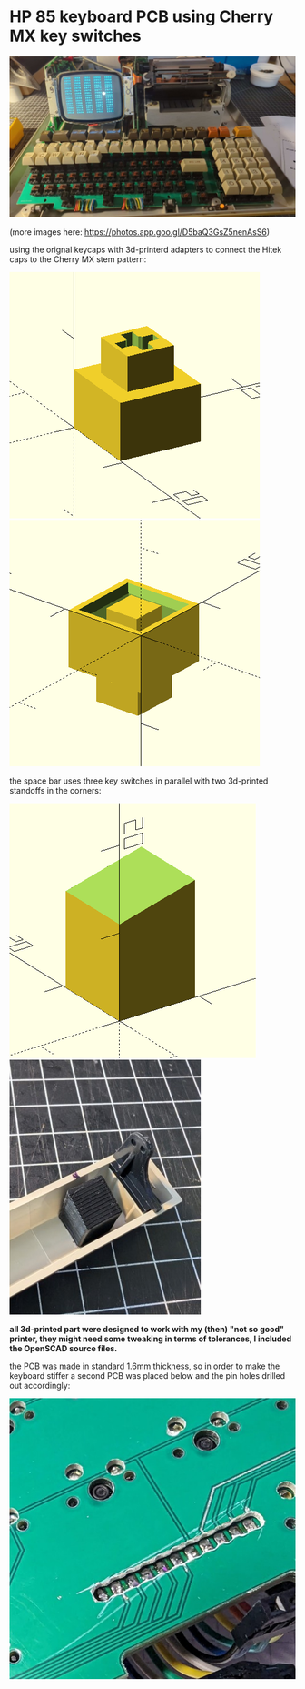  # HP 85 keyboard PCB using Cherry MX key switches

![PCB image](/hp85_keyboard_pcb.jpg)

(more images here: https://photos.app.goo.gl/D5baQ3GsZ5nenAsS6)

using the orignal keycaps with 3d-printerd adapters to connect the Hitek caps to the Cherry MX stem pattern:

![adapter top view](/hitek_adapter/adapter_top.png)![adapter bottm view](/hitek_adapter/adapter_bottom.png)

the space bar uses three key switches in parallel with two 3d-printed standoffs in the corners:

![standoff 3d view](/hitek_adapter/spacebar_standoff.png)![standoff view](/hitek_adapter/spacebar_standoff.jpg)

**all 3d-printed part were designed to work with my (then) "not so good" printer, they might need some tweaking in terms of tolerances, I included the OpenSCAD source files.**

the PCB was made in standard 1.6mm thickness, so in order to make the keyboard stiffer a second PCB was placed below and the pin holes drilled out accordingly:

![doubled PCB](/PCB/PCB_doubled.jpg)



